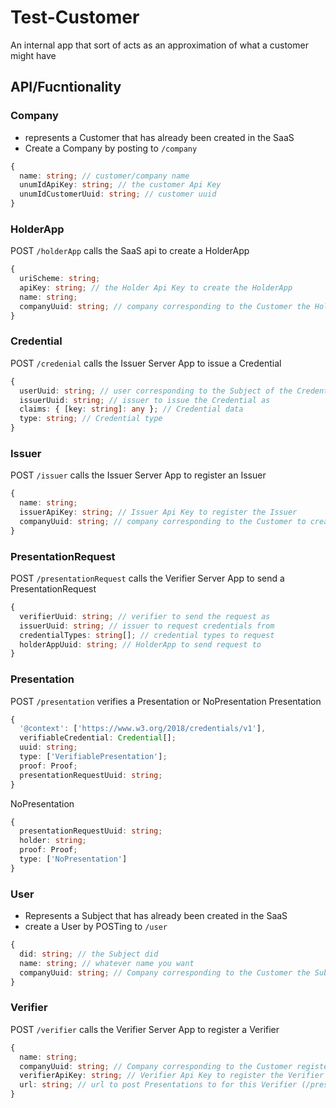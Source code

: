 # Test-Customer
An internal app that sort of acts as an approximation of what a customer might have

## API/Fucntionality

### Company
- represents a Customer that has already been created in the SaaS
- Create a Company by posting to `/company`

```typescript
{
  name: string; // customer/company name
  unumIdApiKey: string; // the customer Api Key
  unumIdCustomerUuid: string; // customer uuid
}
```

### HolderApp
POST `/holderApp` calls the SaaS api to create a HolderApp

```typescript
{
  uriScheme: string;
  apiKey: string; // the Holder Api Key to create the HolderApp
  name: string;
  companyUuid: string; // company corresponding to the Customer the HolderApp belongs to
}
```

### Credential
POST `/credenial` calls the Issuer Server App to issue a Credential

```typescript
{
  userUuid: string; // user corresponding to the Subject of the Credential
  issuerUuid: string; // issuer to issue the Credential as
  claims: { [key: string]: any }; // Credential data
  type: string; // Credential type
}
```

### Issuer
POST `/issuer` calls the Issuer Server App to register an Issuer

```typescript
{
  name: string;
  issuerApiKey: string; // Issuer Api Key to register the Issuer
  companyUuid: string; // company corresponding to the Customer to create the Issuer as
}
```

### PresentationRequest
POST `/presentationRequest` calls the Verifier Server App to send a PresentationRequest
```typescript
{
  verifierUuid: string; // verifier to send the request as
  issuerUuid: string; // issuer to request credentials from
  credentialTypes: string[]; // credential types to request
  holderAppUuid: string; // HolderApp to send request to
}
```

### Presentation
POST `/presentation` verifies a Presentation or NoPresentation
Presentation
```typescript
{
  '@context': ['https://www.w3.org/2018/credentials/v1'],
  verifiableCredential: Credential[];
  uuid: string;
  type: ['VerifiablePresentation'];
  proof: Proof;
  presentationRequestUuid: string;
}
```

NoPresentation
```typescript
{
  presentationRequestUuid: string;
  holder: string;
  proof: Proof;
  type: ['NoPresentation']
}
```

### User
- Represents a Subject that has already been created in the SaaS
- create a User by POSTing to `/user`

```typescript
{
  did: string; // the Subject did
  name: string; // whatever name you want
  companyUuid: string; // Company corresponding to the Customer the Subject belongs to
}
```

### Verifier
POST `/verifier` calls the Verifier Server App to register a Verifier

```typescript
{
  name: string;
  companyUuid: string; // Company corresponding to the Customer registering the Verifier
  verifierApiKey: string; // Verifier Api Key to register the Verifier
  url: string; // url to post Presentations to for this Verifier (/presentation endpoint)
}
```
